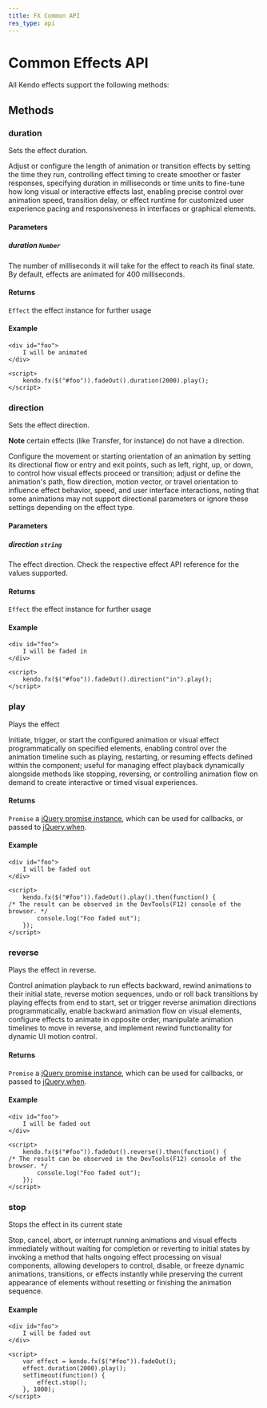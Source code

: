 ```yaml
---
title: FX Common API
res_type: api
---
```


# Common Effects API

All Kendo effects support the following methods:

## Methods

### duration

Sets the effect duration.


<div class="meta-api-description">
Adjust or configure the length of animation or transition effects by setting the time they run, controlling effect timing to create smoother or faster responses, specifying duration in milliseconds or time units to fine-tune how long visual or interactive effects last, enabling precise control over animation speed, transition delay, or effect runtime for customized user experience pacing and responsiveness in interfaces or graphical elements.
</div>

#### Parameters

##### duration `Number`

The number of milliseconds it will take for the effect to reach its final state. By default, effects are animated for 400 milliseconds.

#### Returns

`Effect` the effect instance for further usage

#### Example

    <div id="foo">
        I will be animated
    </div>

    <script>
        kendo.fx($("#foo")).fadeOut().duration(2000).play();
    </script>

### direction

Sets the effect direction.

**Note** certain effects (like Transfer, for instance) do not have a direction.


<div class="meta-api-description">
Configure the movement or starting orientation of an animation by setting its directional flow or entry and exit points, such as left, right, up, or down, to control how visual effects proceed or transition; adjust or define the animation's path, flow direction, motion vector, or travel orientation to influence effect behavior, speed, and user interface interactions, noting that some animations may not support directional parameters or ignore these settings depending on the effect type.
</div>

#### Parameters

##### direction `string`

The effect direction. Check the respective effect API reference for the values supported.

#### Returns

`Effect` the effect instance for further usage

#### Example

    <div id="foo">
        I will be faded in
    </div>

    <script>
        kendo.fx($("#foo")).fadeOut().direction("in").play();
    </script>

### play

Plays the effect


<div class="meta-api-description">
Initiate, trigger, or start the configured animation or visual effect programmatically on specified elements, enabling control over the animation timeline such as playing, restarting, or resuming effects defined within the component; useful for managing effect playback dynamically alongside methods like stopping, reversing, or controlling animation flow on demand to create interactive or timed visual experiences.
</div>

#### Returns

`Promise` a [jQuery promise instance](https://api.jquery.com/Types/#Promise), which can be used for callbacks, or passed to [jQuery.when](https://api.jquery.com/jQuery.when/).

#### Example

    <div id="foo">
        I will be faded out
    </div>

    <script>
        kendo.fx($("#foo")).fadeOut().play().then(function() {
	/* The result can be observed in the DevTools(F12) console of the browser. */
            console.log("Foo faded out");
        });
    </script>

### reverse

Plays the effect in reverse.


<div class="meta-api-description">
Control animation playback to run effects backward, rewind animations to their initial state, reverse motion sequences, undo or roll back transitions by playing effects from end to start, set or trigger reverse animation directions programmatically, enable backward animation flow on visual elements, configure effects to animate in opposite order, manipulate animation timelines to move in reverse, and implement rewind functionality for dynamic UI motion control.
</div>

#### Returns

`Promise` a [jQuery promise instance](https://api.jquery.com/Types/#Promise), which can be used for callbacks, or passed to [jQuery.when](https://api.jquery.com/jQuery.when/).

#### Example

    <div id="foo">
        I will be faded out
    </div>

    <script>
        kendo.fx($("#foo")).fadeOut().reverse().then(function() {
	/* The result can be observed in the DevTools(F12) console of the browser. */
            console.log("Foo faded out");
        });
    </script>

### stop

Stops the effect in its current state


<div class="meta-api-description">
Stop, cancel, abort, or interrupt running animations and visual effects immediately without waiting for completion or reverting to initial states by invoking a method that halts ongoing effect processing on visual components, allowing developers to control, disable, or freeze dynamic animations, transitions, or effects instantly while preserving the current appearance of elements without resetting or finishing the animation sequence.
</div>

#### Example

    <div id="foo">
        I will be faded out
    </div>

    <script>
        var effect = kendo.fx($("#foo")).fadeOut();
        effect.duration(2000).play();
        setTimeout(function() {
            effect.stop();
        }, 1000);
    </script>

